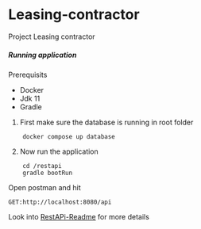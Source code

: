 # Leasing-contractor
Project Leasing contractor


##### Running application

Prerequisits

- Docker
- Jdk 11
- Gradle

1. First make sure the database is running
in root folder
```
    docker compose up database
```

2. Now run the application
```
    cd /restapi
    gradle bootRun
```

Open postman and hit
```
GET:http://localhost:8080/api
```

Look into [RestAPi-Readme](restapi/Readme.md) for more details

